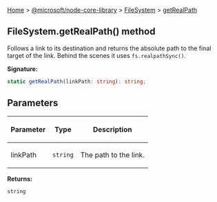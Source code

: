 [Home](./index) &gt; [@microsoft/node-core-library](./node-core-library.md) &gt; [FileSystem](./node-core-library.filesystem.md) &gt; [getRealPath](./node-core-library.filesystem.getrealpath.md)

## FileSystem.getRealPath() method

Follows a link to its destination and returns the absolute path to the final target of the link. Behind the scenes it uses `fs.realpathSync()`<!-- -->.

<b>Signature:</b>

```typescript
static getRealPath(linkPath: string): string;
```

## Parameters

|  <p>Parameter</p> | <p>Type</p> | <p>Description</p> |
|  --- | --- | --- |
|  <p>linkPath</p> | <p>`string`</p> | <p>The path to the link.</p> |

<b>Returns:</b>

`string`

